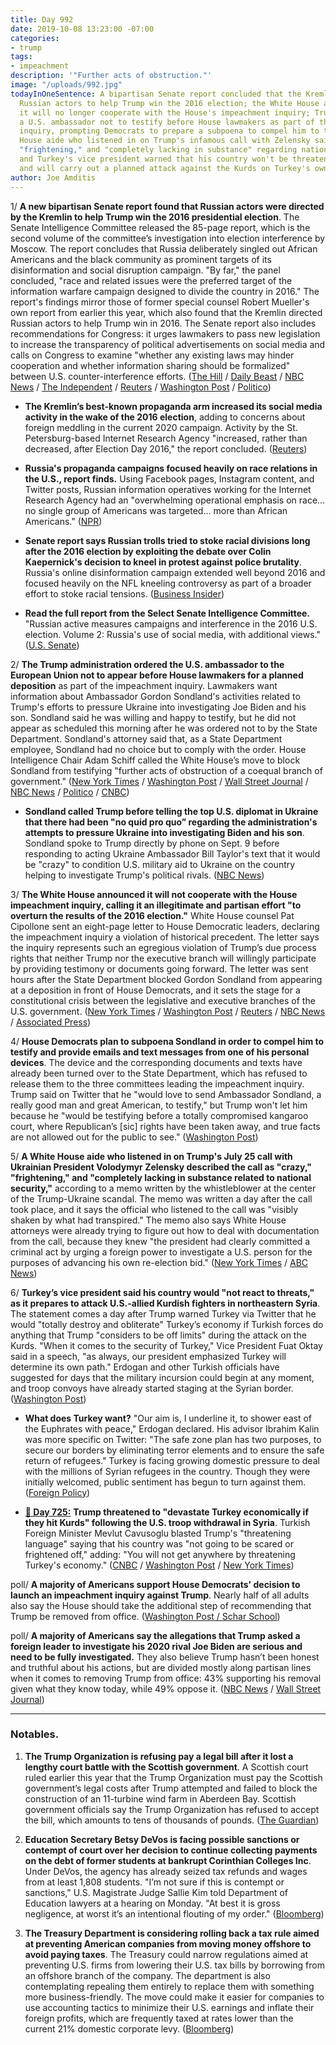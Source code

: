 ```yaml
---
title: Day 992
date: 2019-10-08 13:23:00 -07:00
categories:
- trump
tags:
- impeachment
description: '"Further acts of obstruction."'
image: "/uploads/992.jpg"
todayInOneSentence: A bipartisan Senate report concluded that the Kremlin directed
  Russian actors to help Trump win the 2016 election; the White House announced that
  it will no longer cooperate with the House's impeachment inquiry; Trump ordered
  a U.S. ambassador not to testify before House lawmakers as part of the impeachment
  inquiry, prompting Democrats to prepare a subpoena to compel him to testify; a White
  House aide who listened in on Trump's infamous call with Zelensky said it was "crazy,"
  "frightening," and "completely lacking in substance" regarding national security;
  and Turkey's vice president warned that his country won't be threatened by Trump
  and will carry out a planned attack against the Kurds on Turkey's own terms.
author: Joe Amditis
---
```


1/ **A new bipartisan Senate report found that Russian actors were directed by the Kremlin to help Trump win the 2016 presidential election**. The Senate Intelligence Committee released the 85-page report, which is the second volume of the committee’s investigation into election interference by Moscow. The report concludes that Russia deliberately singled out African Americans and the black community as prominent targets of its disinformation and social disruption campaign. "By far," the panel concluded, "race and related issues were the preferred target of the information warfare campaign designed to divide the country in 2016." The report's findings mirror those of former special counsel Robert Mueller's own report from earlier this year, which also found that the Kremlin directed Russian actors to help Trump win in 2016. The Senate report also includes recommendations for Congress: it urges lawmakers to pass new legislation to increase the transparency of political advertisements on social media and calls on Congress to examine "whether any existing laws may hinder cooperation and whether information sharing should be formalized" between U.S. counter-interference efforts. ([The Hill](https://thehill.com/homenews/senate/464865-senate-intel-report-finds-kremlin-directed-russian-social-media-meddling-in) / [Daily Beast](https://www.thedailybeast.com/senate-intel-russian-propaganda-exploits-american-racism?ref=wrap) / [NBC News](https://www.nbcnews.com/politics/congress/gop-dem-senators-ask-laws-block-foreign-interference-elections-social-n1063716) / [The Independent](https://www.independent.co.uk/news/world/americas/us-politics/trump-russia-2016-intelligence-report-read-kremlin-facebook-a9148036.html) / [Reuters](https://www.reuters.com/article/us-russia-disinformation-senate/russian-propaganda-increased-after-2016-u-s-election-senate-committee-idUSKBN1WN23T) / [Washington Post](https://www.washingtonpost.com/technology/2019/10/08/bipartisan-senate-report-calls-sweeping-effort-prevent-russian-interference-election/) / [Politico](https://www.politico.com/news/2019/10/08/intelligence-committee-russia-trump-report-040736))

* **The Kremlin’s best-known propaganda arm increased its social media activity in the wake of the 2016 election**, adding to concerns about foreign meddling in the current 2020 campaign. Activity by the St. Petersburg-based Internet Research Agency "increased, rather than decreased, after Election Day 2016," the report concluded. ([Reuters](https://www.reuters.com/article/us-russia-disinformation-senate/russian-propaganda-increased-after-2016-u-s-election-senate-committee-idUSKBN1WN23T))

* **Russia's propaganda campaigns focused heavily on race relations in the U.S., report finds.** Using Facebook pages, Instagram content, and Twitter posts, Russian information operatives working for the Internet Research Agency had an "overwhelming operational emphasis on race... no single group of Americans was targeted... more than African Americans." ([NPR](https://www.npr.org/2019/10/08/768319934/senate-report-russians-used-used-social-media-mostly-to-target-race-in-2016))

* **Senate report says Russian trolls tried to stoke racial divisions long after the 2016 election by exploiting the debate over Colin Kaepernick's decision to kneel in protest against police brutality**. Russia's online disinformation campaign extended well beyond 2016 and focused heavily on the NFL kneeling controversy as part of a broader effort to stoke racial tensions. ([Business Insider](https://www.businessinsider.com/russian-trolls-used-colin-kaepernick-nfl-kneeling-debate-divide-2019-10))

* **Read the full report from the Select Senate Intelligence Committee.** "Russian active measures campaigns and interference in the 2016 U.S. election. Volume 2: Russia's use of social media, with additional views." ([U.S. Senate](https://www.intelligence.senate.gov/sites/default/files/documents/Report_Volume2.pdf))

2/ **The Trump administration ordered the U.S. ambassador to the European Union not to appear before House lawmakers for a planned deposition** as part of the impeachment inquiry. Lawmakers want information about Ambassador Gordon Sondland's activities related to Trump's efforts to pressure Ukraine into investigating Joe Biden and his son. Sondland said he was willing and happy to testify, but he did not appear as scheduled this morning after he was ordered not to by the State Department. Sondland's attorney said that, as a State Department employee, Sondland had no choice but to comply with the order. House Intelligence Chair Adam Schiff called the White House’s move to block Sondland from testifying "further acts of obstruction of a coequal branch of government." ([New York Times](https://www.nytimes.com/2019/10/08/us/politics/sondland-trump-ukraine-impeach.html) / [Washington Post](https://www.washingtonpost.com/national-security/gordon-sondland-key-us-official-in-political-storm-over-ukraine-to-be-deposed-in-impeachment-inquiry/2019/10/07/c3c1703e-e942-11e9-9306-47cb0324fd44_story.html) / [Wall Street Journal](https://www.wsj.com/articles/state-department-directs-gordon-sondland-not-to-appear-for-house-testimony-lawyer-says-11570538414) / [NBC News](https://www.nbcnews.com/politics/donald-trump/trump-administration-orders-ambassador-center-ukraine-scandal-not-appear-congress-n1063636) / [Politico](https://www.politico.com/news/2019/10/08/trumps-eu-ambassador-ordered-to-not-give-deposition-in-impeachment-probe-000278) / [CNBC](https://www.cnbc.com/2019/10/08/trump-admin-blocks-us-diplomat-from-testifying-in-impeachment-probe-lawyer-says.html))

* **Sondland called Trump before telling the top U.S. diplomat in Ukraine that there had been "no quid pro quo” regarding the administration's attempts to pressure Ukraine into investigating Biden and his son**. Sondland spoke to Trump directly by phone on Sept. 9 before responding to acting Ukraine Ambassador Bill Taylor's text that it would be "crazy" to condition U.S. military aid to Ukraine on the country helping to investigate Trump's political rivals. ([NBC News](https://www.nbcnews.com/politics/white-house/ambassador-eu-called-trump-texting-no-quid-pro-quo-top-n1063841))

3/ **The White House announced it will not cooperate with the House impeachment inquiry, calling it an illegitimate and partisan effort "to overturn the results of the 2016 election."** White House counsel Pat Cipollone sent an eight-page letter to House Democratic leaders, declaring the impeachment inquiry a violation of historical precedent. The letter says the inquiry represents such an egregious violation of Trump’s due process rights that neither Trump nor the executive branch will willingly participate by providing testimony or documents going forward. The letter was sent hours after the State Department blocked Gordon Sondland from appearing at a deposition in front of House Democrats, and it sets the stage for a constitutional crisis between the legislative and executive branches of the U.S. government.  ([New York Times](https://www.nytimes.com/2019/10/08/us/politics/sondland-trump-ukraine-impeach.html) / [Washington Post](https://www.washingtonpost.com/politics/trump-impeachment-inquiry-live-updates/2019/10/08/55dd0b64-e94c-11e9-9306-47cb0324fd44_story.html) / [Reuters](https://www.reuters.com/article/us-usa-trump-whistleblower/white-house-says-it-will-refuse-to-cooperate-with-impeachment-inquiry-idUSKBN1WN0CV) / [NBC News](https://www.nbcnews.com/politics/trump-impeachment-inquiry/white-house-refuses-turn-over-documents-democrats-impeachment-inquiry-n1063771) / [Associated Press](https://www.apnews.com/22b5861e55084f39b7c7cf92cbbf3333))

4/ **House Democrats plan to subpoena Sondland in order to compel him to testify and provide emails and text messages from one of his personal devices**. The device and the corresponding documents and texts have already been turned over to the State Department, which has refused to release them to the three committees leading the impeachment inquiry. Trump said on Twitter that he "would love to send Ambassador Sondland, a really good man and great American, to testify," but Trump won't let him because he "would be testifying before a totally compromised kangaroo court, where Republican’s \[sic\] rights have been taken away, and true facts are not allowed out for the public to see." ([Washington Post](https://www.washingtonpost.com/national-security/gordon-sondland-key-us-official-in-political-storm-over-ukraine-to-be-deposed-in-impeachment-inquiry/2019/10/07/c3c1703e-e942-11e9-9306-47cb0324fd44_story.html))

5/ **A White House aide who listened in on Trump's July 25 call with Ukrainian President Volodymyr Zelensky described the call as "crazy," "frightening," and "completely lacking in substance related to national security,"** according to a memo written by the whistleblower at the center of the Trump-Ukraine scandal. The memo was written a day after the call took place, and it says the official who listened to the call was "visibly shaken by what had transpired." The memo also says White House attorneys were already trying to figure out how to deal with documentation from the call, because they knew "the president had clearly committed a criminal act by urging a foreign power to investigate a U.S. person for the purposes of advancing his own re-election bid." ([New York Times](https://www.nytimes.com/2019/10/08/us/politics/trump-ukraine-whistleblower.html) / [ABC News](https://abcnews.go.com/Politics/white-house-official-told-whistleblower-trump-ukraine-call/story?id=66141284))

6/ **Turkey’s vice president said his country would "not react to threats," as it prepares to attack U.S.-allied Kurdish fighters in northeastern Syria**. The statement comes a day after Trump warned Turkey via Twitter that he would "totally destroy and obliterate" Turkey’s economy if Turkish forces do anything that Trump "considers to be off limits" during the attack on the Kurds. "When it comes to the security of Turkey," Vice President Fuat Oktay said in a speech, "as always, our president emphasized Turkey will determine its own path." Erdogan and other Turkish officials have suggested for days that the military incursion could begin at any moment, and troop convoys have already started staging at the Syrian border. ([Washington Post](https://www.washingtonpost.com/world/middle_east/turkey-rejectstrumps-threats-amid-conflicting-us-signals-over-syria-offensive/2019/10/08/a86d3096-e93a-11e9-a329-7378fbfa1b63_story.html))

* **What does Turkey want?** "Our aim is, I underline it, to shower east of the Euphrates with peace," Erdogan declared. His advisor Ibrahim Kalin was more specific on Twitter: "The safe zone plan has two purposes, to secure our borders by eliminating terror elements and to ensure the safe return of refugees." Turkey is facing growing domestic pressure to deal with the millions of Syrian refugees in the country. Though they were initially welcomed, public sentiment has begun to turn against them. ([Foreign Policy](https://foreignpolicy.com/2019/10/07/trump-erdogan-turkey-syria-pyd-kurds-incursion-baghdad-protests-security-north-korea-talks/))

* **[📌 Day 725:](https://whatthefuckjusthappenedtoday.com/2019/01/14/day-725/)** **Trump threatened to "devastate Turkey economically if they hit Kurds" following the U.S. troop withdrawal in Syria**. Turkish Foreign Minister Mevlut Cavusoglu blasted Trump's "threatening language" saying that his country was "not going to be scared or frightened off," adding: "You will not get anywhere by threatening Turkey's economy." ([CNBC](https://www.cnbc.com/2019/01/14/trump-threatens-to-devastate-turkey-economically-if-it-attacks-kurds.html) / [Washington Post](https://www.washingtonpost.com/world/national-security/trumps-vow-to-devastate-turkey-rattles-negotiations-over-syria-withdrawal/2019/01/14/1a61049c-17ff-11e9-88fe-f9f77a3bcb6c_story.html) / [New York Times](https://www.nytimes.com/2019/01/13/us/politics/trump-turkey-kurds.html))

poll/ **A majority of Americans support House Democrats' decision to launch an impeachment inquiry against Trump**. Nearly half of all adults also say the House should take the additional step of recommending that Trump be removed from office. ([Washington Post / Schar School](https://www.washingtonpost.com/context/oct-1-6-2019-washington-post-schar-school-poll/712f999b-b8d1-4c82-a78c-a65edc84dbd0/))

poll/ **A majority of Americans say the allegations that Trump asked a foreign leader to investigate his 2020 rival Joe Biden are serious and need to be fully investigated.** They also believe Trump hasn’t been honest and truthful about his actions, but are divided mostly along partisan lines when it comes to removing Trump from office: 43% supporting his removal given what they know today, while 49% oppose it. ([NBC News](https://www.nbcnews.com/politics/meet-the-press/poll-public-views-trump-ukraine-charges-serious-half-say-he-n1063876) / [Wall Street Journal](https://www.wsj.com/articles/majority-of-americans-back-trump-impeachment-probe-wsj-nbc-poll-finds-11570568421))

---

### Notables.

1. **The Trump Organization is refusing pay a legal bill after it lost a lengthy court battle with the Scottish government**. A Scottish court ruled earlier this year that the Trump Organization must pay the Scottish government’s legal costs after Trump attempted and failed to block the construction of an 11-turbine wind farm in Aberdeen Bay. Scottish government officials say the Trump Organization has refused to accept the bill, which amounts to tens of thousands of pounds. ([The Guardian](https://amp.theguardian.com/us-news/2019/oct/08/trump-organization-rejects-legal-bill-after-losing-windfarm-court-battle))

2. **Education Secretary Betsy DeVos is facing possible sanctions or contempt of court over her decision to continue collecting payments on the debt of former students at bankrupt Corinthian Colleges Inc**. Under DeVos, the agency has already seized tax refunds and wages from at least 1,808 students. "I’m not sure if this is contempt or sanctions," U.S. Magistrate Judge Sallie Kim told Department of Education lawyers at a hearing on Monday. "At best it is gross negligence, at worst it’s an intentional flouting of my order." ([Bloomberg](https://www.bloomberg.com/news/articles/2019-10-07/judge-rips-education-department-over-student-debt-collection))

3. **The Treasury Department is considering rolling back a tax rule aimed at preventing American companies from moving money offshore to avoid paying taxes**. The Treasury could narrow regulations aimed at preventing U.S. firms from lowering their U.S. tax bills by borrowing from an offshore branch of the company. The department is also contemplating repealing them entirely to replace them with something more business-friendly. The move could make it easier for companies to use accounting tactics to minimize their U.S. earnings and inflate their foreign profits, which are frequently taxed at rates lower than the current 21% domestic corporate levy. ([Bloomberg](https://www.bloomberg.com/news/articles/2019-10-08/trump-weighs-weakening-obama-rules-to-curb-corporate-inversions))